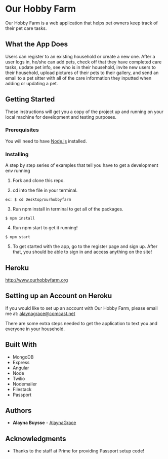 # Our Hobby Farm

Our Hobby Farm is a web application that helps pet owners keep track of their pet care tasks.

## What the App Does

Users can register to an existing household or create a new one. After a user logs in, he/she can add pets, check off that they have completed care tasks, update pet info, see who is in their household, invite new users to their household, upload pictures of their pets to their gallery, and send an email to a pet sitter with all of the care information they inputted when adding or updating a pet.

## Getting Started

These instructions will get you a copy of the project up and running on your local machine for development and testing purposes.

### Prerequisites

You will need to have [Node.js](https://nodejs.org/en/) installed.


### Installing

A step by step series of examples that tell you have to get a development env running

1. Fork and clone this repo.

2. cd into the file in your terminal.

```
ex: $ cd Desktop/ourhobbyfarm
```

3. Run npm install in terminal to get all of the packages.

```
$ npm install
```

4. Run npm start to get it running!

```
$ npm start
```

5. To get started with the app, go to the register page and sign up. After that, you should be able to sign in and access anything on the site!

## Heroku

  http://www.ourhobbyfarm.org

## Setting up an Account on Heroku

  If you would like to set up an account with Our Hobby Farm, please email me at: alaynagrace@comcast.net

  There are some extra steps needed to get the application to text you and everyone in your household.
  
## Built With

  * MongoDB
  * Express
  * Angular
  * Node
  * Twilio
  * Nodemailer
  * Filestack
  * Passport

## Authors

* **Alayna Buysse** - [AlaynaGrace](https://github.com/AlaynaGrace)

## Acknowledgments

* Thanks to the staff at Prime for providing Passport setup code!

